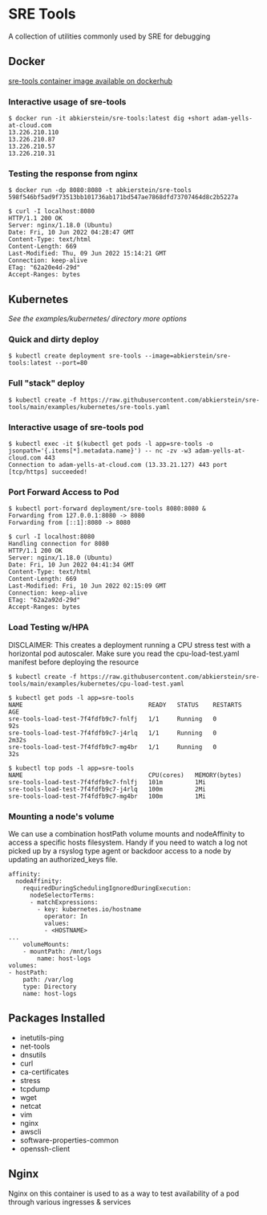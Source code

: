 # SRE Tools
A collection of utilities commonly used by SRE for debugging

## Docker
[sre-tools container image available on dockerhub](https://hub.docker.com/r/abkierstein/sre-tools)

### Interactive usage of sre-tools
```
$ docker run -it abkierstein/sre-tools:latest dig +short adam-yells-at-cloud.com
13.226.210.110
13.226.210.87
13.226.210.57
13.226.210.31
```

### Testing the response from nginx
```
$ docker run -dp 8080:8080 -t abkierstein/sre-tools
598f546bf5ad9f73513bb101736ab171bd547ae7868dfd73707464d8c2b5227a

$ curl -I localhost:8080
HTTP/1.1 200 OK
Server: nginx/1.18.0 (Ubuntu)
Date: Fri, 10 Jun 2022 04:28:47 GMT
Content-Type: text/html
Content-Length: 669
Last-Modified: Thu, 09 Jun 2022 15:14:21 GMT
Connection: keep-alive
ETag: "62a20e4d-29d"
Accept-Ranges: bytes
```

## Kubernetes
*See the examples/kubernetes/ directory more options*

### Quick and dirty deploy
```
$ kubectl create deployment sre-tools --image=abkierstein/sre-tools:latest --port=80
```

### Full "stack" deploy
```
$ kubectl create -f https://raw.githubusercontent.com/abkierstein/sre-tools/main/examples/kubernetes/sre-tools.yaml
```

### Interactive usage of sre-tools pod
```
$ kubectl exec -it $(kubectl get pods -l app=sre-tools -o jsonpath='{.items[*].metadata.name}') -- nc -zv -w3 adam-yells-at-cloud.com 443
Connection to adam-yells-at-cloud.com (13.33.21.127) 443 port [tcp/https] succeeded!
```

### Port Forward Access to Pod
```
$ kubectl port-forward deployment/sre-tools 8080:8080 &
Forwarding from 127.0.0.1:8080 -> 8080
Forwarding from [::1]:8080 -> 8080

$ curl -I localhost:8080
Handling connection for 8080
HTTP/1.1 200 OK
Server: nginx/1.18.0 (Ubuntu)
Date: Fri, 10 Jun 2022 04:41:34 GMT
Content-Type: text/html
Content-Length: 669
Last-Modified: Fri, 10 Jun 2022 02:15:09 GMT
Connection: keep-alive
ETag: "62a2a92d-29d"
Accept-Ranges: bytes
```

### Load Testing w/HPA

DISCLAIMER: This creates a deployment running a CPU stress test with a horizontal pod autoscaler. Make sure you read the cpu-load-test.yaml manifest before deploying the resource

```
$ kubectl create -f https://raw.githubusercontent.com/abkierstein/sre-tools/main/examples/kubernetes/cpu-load-test.yaml

$ kubectl get pods -l app=sre-tools
NAME                                   READY   STATUS    RESTARTS   AGE
sre-tools-load-test-7f4fdfb9c7-fnlfj   1/1     Running   0          92s
sre-tools-load-test-7f4fdfb9c7-j4rlq   1/1     Running   0          2m32s
sre-tools-load-test-7f4fdfb9c7-mg4br   1/1     Running   0          32s

$ kubectl top pods -l app=sre-tools
NAME                                   CPU(cores)   MEMORY(bytes)   
sre-tools-load-test-7f4fdfb9c7-fnlfj   101m         1Mi             
sre-tools-load-test-7f4fdfb9c7-j4rlq   100m         2Mi             
sre-tools-load-test-7f4fdfb9c7-mg4br   100m         1Mi    
```

### Mounting a node's volume

We can use a combination hostPath volume mounts and nodeAffinity to access a specific hosts filesystem.
Handy if you need to watch a log not picked up by a rsyslog type agent or backdoor access to a node by updating an authorized_keys file.

```
affinity:
  nodeAffinity:
    requiredDuringSchedulingIgnoredDuringExecution:
      nodeSelectorTerms:
      - matchExpressions:
        - key: kubernetes.io/hostname
          operator: In
          values:
          - <HOSTNAME>
...
    volumeMounts:
    - mountPath: /mnt/logs
        name: host-logs
volumes:
- hostPath:
    path: /var/log
    type: Directory
    name: host-logs
```


## Packages Installed
- inetutils-ping
- net-tools
- dnsutils
- curl
- ca-certificates
- stress
- tcpdump
- wget
- netcat
- vim
- nginx
- awscli
- software-properties-common
- openssh-client
## Nginx
Nginx on this container is used to as a way to test availability of a pod through various ingresses & services
